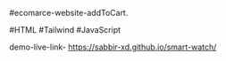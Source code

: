 #ecomarce-website-addToCart.

#HTML #Tailwind #JavaScript

demo-live-link- https://sabbir-xd.github.io/smart-watch/
